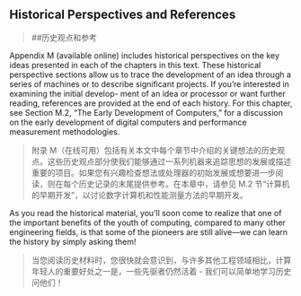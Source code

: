 ## Historical Perspectives and References

> ##历史观点和参考

Appendix M (available online) includes historical perspectives on the key ideas presented in each of the chapters in this text. These historical perspective sections allow us to trace the development of an idea through a series of machines or to describe significant projects. If you’re interested in examining the initial develop- ment of an idea or processor or want further reading, references are provided at the end of each history. For this chapter, see Section M.2, “The Early Development of Computers,” for a discussion on the early development of digital computers and performance measurement methodologies.

> 附录 M（在线可用）包括有关本文中每个章节中介绍的关键想法的历史观点。这些历史观点部分使我们能够通过一系列机器来追踪思想的发展或描述重要的项目。如果您有兴趣检查想法或处理器的初始发展或想要进一步阅读，则在每个历史记录的末尾提供参考。在本章中，请参见 M.2 节“计算机的早期开发”，以讨论数字计算机和性能测量方法的早期开发。

As you read the historical material, you’ll soon come to realize that one of the important benefits of the youth of computing, compared to many other engineering fields, is that some of the pioneers are still alive—we can learn the history by simply asking them!

> 当您阅读历史材料时，您很快就会意识到，与许多其他工程领域相比，计算年轻人的重要好处之一是，一些先驱者仍然活着 - 我们可以简单地学习历史问他们！

